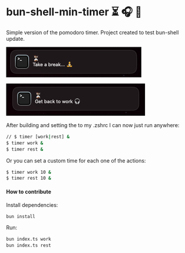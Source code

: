 # bun-shell-min-timer ⏳ 🎧 🧘

Simple version of the pomodoro timer. Project created to test bun-shell update.

![rest](https://github.com/marcosrjjunior/bun-shell-min-timer/blob/main/assets/rest-output.png?raw=true)

![work](https://github.com/marcosrjjunior/bun-shell-min-timer/blob/main/assets/work-output.png?raw=true)

After building and setting the to my .zshrc I can now just run anywhere:

```sh
// $ timer [work|rest] &
$ timer work &
$ timer rest &
```

Or you can set a custom time for each one of the actions:

```sh
$ timer work 10 &
$ timer rest 10 &
```

#### How to contribute

Install dependencies:

```sh
bun install
```

Run:

```sh
bun index.ts work
bun index.ts rest
```
